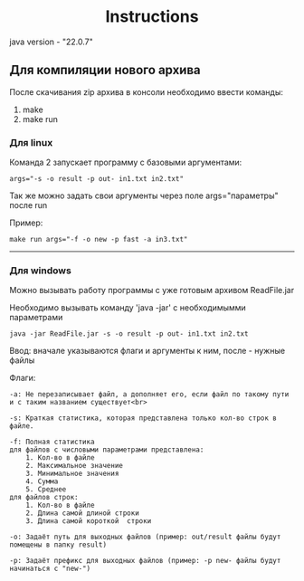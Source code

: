 <h1 align="center">Instructions</h1>

<p>java version - "22.0.7"</p>

<h2>Для компиляции нового архива</h2>
<p>После скачивания zip архива в консоли необходимо ввести команды:</p>
<ol>
	<li>make</li>
	<li>make run</li>
</ol>
<h3>Для linux</h3>
<p>Команда 2 запускает программу с базовыми аргументами:</p>

	args="-s -o result -p out- in1.txt in2.txt"
 
<p>Так же можно задать свои аргументы через поле args="параметры" после run</p>
<p>Пример:</p>

	make run args="-f -o new -p fast -a in3.txt"

<hr>
<h3>Для windows</h3>
<p>Можно вызывать работу программы с уже готовым архивом ReadFile.jar</p>
<p>Необходимо вызывать команду 'java -jar' с необходимымми параметрами</p>

	java -jar ReadFile.jar -s -o result -p out- in1.txt in2.txt

</p>Ввод: вначале указываются флаги и аргументы к ним, после - нужные файлы</p>

</p>Флаги:</p>

	-a: Не перезаписывает файл, а дополняет его, если файл по такому пути и с таким названием существует<br>
 
	-s: Краткая статистика, которая представлена только кол-во строк в файле.

	-f: Полная статистика 
	для файлов с числовыми параметрами представлена:
		1. Кол-во в файле
		2. Максимальное значение
		3. Минимальное значения
		4. Сумма
		5. Среднее
	для файлов строк:
		1. Кол-во в файле
		2. Длина самой длиной строки
		3. Длина самой короткой	 строки

	-o: Задаёт путь для выходных файлов (пример: out/result файлы будут помещены в папку result)

	-p: Задаёт префикс для выходных файлов (пример: -p new- файлы будут начинаться с "new-")
